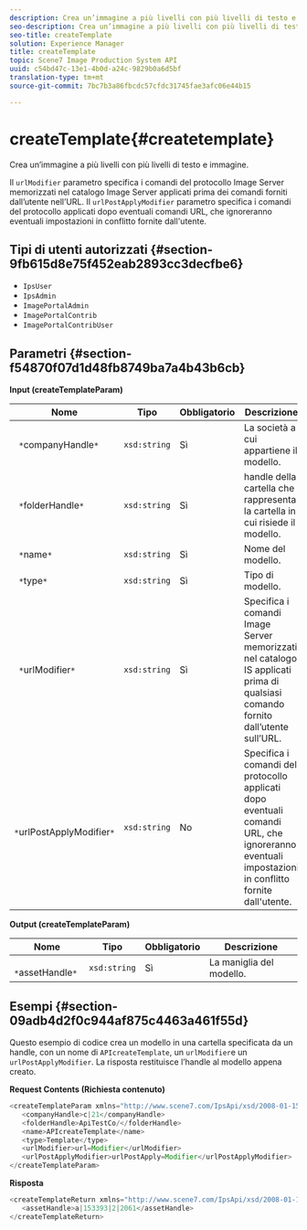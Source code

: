 ```yaml
---
description: Crea un’immagine a più livelli con più livelli di testo e immagine.
seo-description: Crea un’immagine a più livelli con più livelli di testo e immagine.
seo-title: createTemplate
solution: Experience Manager
title: createTemplate
topic: Scene7 Image Production System API
uuid: c54bd47c-13e1-4b0d-a24c-9829b0a6d5bf
translation-type: tm+mt
source-git-commit: 7bc7b3a86fbcdc57cfdc31745fae3afc06e44b15

---
```



# createTemplate{#createtemplate}

Crea un’immagine a più livelli con più livelli di testo e immagine.

Il `urlModifier` parametro specifica i comandi del protocollo Image Server memorizzati nel catalogo Image Server applicati prima dei comandi forniti dall’utente nell’URL. Il `urlPostApplyModifier` parametro specifica i comandi del protocollo applicati dopo eventuali comandi URL, che ignoreranno eventuali impostazioni in conflitto fornite dall&#39;utente.

## Tipi di utenti autorizzati {#section-9fb615d8e75f452eab2893cc3decfbe6}

* `IpsUser`
* `IpsAdmin`
* `ImagePortalAdmin`
* `ImagePortalContrib`
* `ImagePortalContribUser`

## Parametri {#section-f54870f07d1d48fb8749ba7a4b43b6cb}

**Input (createTemplateParam)**

| Nome | Tipo | Obbligatorio | Descrizione |
|---|---|---|---|
| ` *`companyHandle`*` | `xsd:string` | Sì | La società a cui appartiene il modello. |
| ` *`folderHandle`*` | `xsd:string` | Sì | handle della cartella che rappresenta la cartella in cui risiede il modello. |
| ` *`name`*` | `xsd:string` | Sì | Nome del modello. |
| ` *`type`*` | `xsd:string` | Sì | Tipo di modello. |
| ` *`urlModifier`*` | `xsd:string` | Sì | Specifica i comandi Image Server memorizzati nel catalogo IS applicati prima di qualsiasi comando fornito dall’utente sull’URL. |
| ` *`urlPostApplyModifier`*` | `xsd:string` | No | Specifica i comandi del protocollo applicati dopo eventuali comandi URL, che ignoreranno eventuali impostazioni in conflitto fornite dall&#39;utente. |

**Output (createTemplateParam)**

| Nome | Tipo | Obbligatorio | Descrizione |
|---|---|---|---|
| ` *`assetHandle`*` | `xsd:string` | Sì | La maniglia del modello. |

## Esempi {#section-09adb4d2f0c944af875c4463a461f55d}

Questo esempio di codice crea un modello in una cartella specificata da un handle, con un nome di `APIcreateTemplate`, un `urlModifier`e un `urlPostApplyModifier`. La risposta restituisce l’handle al modello appena creato.

**Request Contents (Richiesta contenuto)**

```java
<createTemplateParam xmlns="http://www.scene7.com/IpsApi/xsd/2008-01-15">
   <companyHandle>c|21</companyHandle>
   <folderHandle>ApiTestCo/</folderHandle>
   <name>APIcreateTemplate</name>
   <type>Template</type>
   <urlModifier>url=Modifier</urlModifier>
   <urlPostApplyModifier>urlPostApply=Modifier</urlPostApplyModifier>
</createTemplateParam>
```

**Risposta**

```java
<createTemplateReturn xmlns="http://www.scene7.com/IpsApi/xsd/2008-01-15">
   <assetHandle>a|153393|2|2061</assetHandle>
</createTemplateReturn>
```

